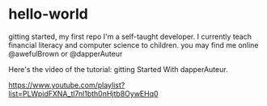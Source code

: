 # hello-world
gitting started, my first repo
I'm a self-taught developer. 
I currently teach financial literacy and computer science to children.
you may find me online @awefulBrown or @dapperAuteur

Here's the video of the tutorial: gitting Started With dapperAuteur.

https://www.youtube.com/playlist?list=PLWpidFXNA_tl7nl1bth0nHjtb8OywEHq0
